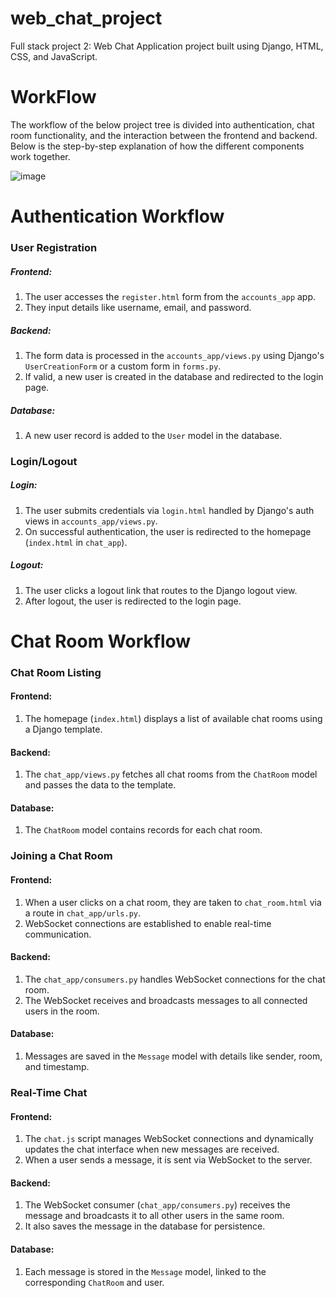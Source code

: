 # web_chat_project
Full stack project 2: Web Chat Application project built using Django, HTML, CSS, and JavaScript.

# WorkFlow
The workflow of the below project tree is divided into authentication, chat room functionality, and the interaction between the frontend and backend. Below is the step-by-step explanation of how the different components work together.


![image](https://github.com/user-attachments/assets/f539bb59-6929-4a4a-b757-790eaf1e23f2)

# Authentication Workflow
### User Registration
  ##### Frontend:
  1. The user accesses the `register.html` form from the `accounts_app` app.
  2. They input details like username, email, and password.

  ##### Backend:
  1. The form data is processed in the `accounts_app/views.py` using Django's `UserCreationForm` or a custom form in `forms.py`.
  2. If valid, a new user is created in the database and redirected to the login page.

  ##### Database:
  1. A new user record is added to the `User` model in the database.

### Login/Logout
  ##### Login:
  1. The user submits credentials via `login.html` handled by Django's auth views in `accounts_app/views.py`.
  2. On successful authentication, the user is redirected to the homepage (`index.html` in `chat_app`).

  ##### Logout:
  1. The user clicks a logout link that routes to the Django logout view.
  2. After logout, the user is redirected to the login page.



# Chat Room Workflow
### Chat Room Listing
#### Frontend:
1. The homepage (`index.html`) displays a list of available chat rooms using a Django template.

#### Backend:
1. The `chat_app/views.py` fetches all chat rooms from the `ChatRoom` model and passes the data to the template.

#### Database:
1. The `ChatRoom` model contains records for each chat room.

### Joining a Chat Room
#### Frontend:
1. When a user clicks on a chat room, they are taken to `chat_room.html` via a route in `chat_app/urls.py`.
2. WebSocket connections are established to enable real-time communication.

#### Backend:
1. The `chat_app/consumers.py` handles WebSocket connections for the chat room.
2. The WebSocket receives and broadcasts messages to all connected users in the room.

#### Database:
1. Messages are saved in the `Message` model with details like sender, room, and timestamp.

### Real-Time Chat
#### Frontend:
1. The `chat.js` script manages WebSocket connections and dynamically updates the chat interface when new messages are received.
2. When a user sends a message, it is sent via WebSocket to the server.

#### Backend:
1. The WebSocket consumer (`chat_app/consumers.py`) receives the message and broadcasts it to all other users in the same room.
2. It also saves the message in the database for persistence.

#### Database:
1. Each message is stored in the `Message` model, linked to the corresponding `ChatRoom` and user.
